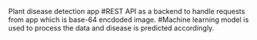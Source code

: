 Plant disease detection app
#REST API as a backend to handle requests from app which is base-64 encdoded image.
#Machine learning model is used to process the data and disease is predicted accordingly.
